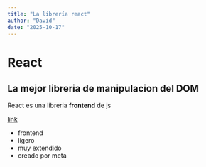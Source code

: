 ```yaml
---
title: "La librería react"
author: "David"
date: "2025-10-17"
---
```


# React
## La mejor libreria de manipulacion del DOM

React es una libreria **frontend** de js

[link](https://wikipedia/react)

- frontend
- ligero
- muy extendido
- creado por meta